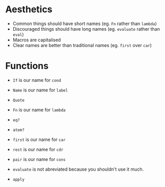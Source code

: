 # Aesthetics

* Common things should have short names (eg. `Fn` rather than `lambda`)
* Discouraged things should have long names (eg. `evaluate` rather than `eval`)
* Macros are capitalised
* Clear names are better than traditional names (eg. `first` over `car`)

# Functions

* `If` is our name for `cond`
* `Name` is our name for `label`
* `Quote`
* `Fn` is our name for `lambda`

* `eq?`

* `atom?`

* `first` is our name for `car`
* `rest` is our name for `cdr`
* `pair` is our name for `cons`

* `evaluate` is not abreviated because you shouldn't use it much.
* `apply`

